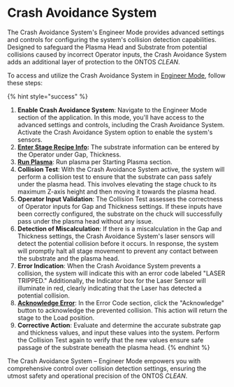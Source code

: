 # Crash Avoidance System

The Crash Avoidance System's Engineer Mode provides advanced settings and controls for configuring the system's collision detection capabilities. Designed to safeguard the Plasma Head and Substrate from potential collisions caused by incorrect Operator inputs, the Crash Avoidance System adds an additional layer of protection to the ONTOS _CLEAN_.

To access and utilize the Crash Avoidance System in [Engineer Mode](../accessing-engineer-mode.md), follow these steps:

{% hint style="success" %}
1. **Enable Crash Avoidance System**: Navigate to the Engineer Mode section of the application. In this mode, you'll have access to the advanced settings and controls, including the Crash Avoidance System. Activate the Crash Avoidance System option to enable the system's sensors.
2. [**Enter Stage Recipe Info**](../manual-recipe-setpoints.md)**:** The substrate information can be entered by the Operator under Gap, Thickness.
3. [**Run Plasma**](../running-plasma.md): Run plasma per Starting Plasma section.&#x20;
4. **Collision Test**: With the Crash Avoidance System active, the system will perform a collision test to ensure that the substrate can pass safely under the plasma head. This involves elevating the stage chuck to its maximum Z-axis height and then moving it towards the plasma head.
5. **Operator Input Validation**: The Collision Test assesses the correctness of Operator inputs for Gap and Thickness settings. If these inputs have been correctly configured, the substrate on the chuck will successfully pass under the plasma head without any issue.
6. **Detection of Miscalculation**: If there is a miscalculation in the Gap and Thickness settings, the Crash Avoidance System's laser sensors will detect the potential collision before it occurs. In response, the system will promptly halt all stage movement to prevent any contact between the substrate and the plasma head.
7. **Error Indication**: When the Crash Avoidance System prevents a collision, the system will indicate this with an error code labeled "LASER TRIPPED." Additionally, the Indicator box for the Laser Sensor will illuminate in red, clearly indicating that the Laser has detected a potential collision.
8. [**Acknowledge Error**](../../../troubleshooting/troubleshooting-the-ontos-clean-system.md): In the Error Code section, click the "Acknowledge" button to acknowledge the prevented collision. This action will return the stage to the Load position.
9. **Corrective Action**: Evaluate and determine the accurate substrate gap and thickness values, and input these values into the system. Perform the Collision Test again to verify that the new values ensure safe passage of the substrate beneath the plasma head.
{% endhint %}

The Crash Avoidance System – Engineer Mode empowers you with comprehensive control over collision detection settings, ensuring the utmost safety and operational precision of the ONTOS _CLEAN_.&#x20;

### &#x20;<a href="#_toc84500395" id="_toc84500395"></a>
